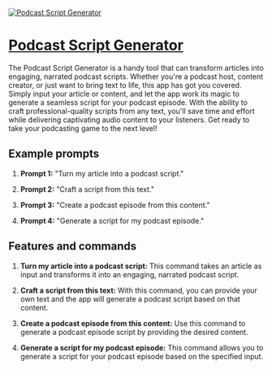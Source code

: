 [![Podcast Script Generator](https://files.oaiusercontent.com/file-G5O2fzwaRLLRprzXuBjd5xXb?se=2123-10-18T21%3A09%3A09Z&sp=r&sv=2021-08-06&sr=b&rscc=max-age%3D31536000%2C%20immutable&rscd=attachment%3B%20filename%3D5d6b9e15-350d-41c9-ac30-3c90ec130a92.png&sig=yqXzEcB4U5qvtK8NwEkpL90/xhZ%2BIJIKXBaULqcjO30%3D)](https://chat.openai.com/g/g-NhGb9WEM9-podcast-script-generator)

# [Podcast Script Generator](https://chat.openai.com/g/g-NhGb9WEM9-podcast-script-generator)

The Podcast Script Generator is a handy tool that can transform articles into engaging, narrated podcast scripts. Whether you're a podcast host, content creator, or just want to bring text to life, this app has got you covered. Simply input your article or content, and let the app work its magic to generate a seamless script for your podcast episode. With the ability to craft professional-quality scripts from any text, you'll save time and effort while delivering captivating audio content to your listeners. Get ready to take your podcasting game to the next level!

## Example prompts

1. **Prompt 1:** "Turn my article into a podcast script."

2. **Prompt 2:** "Craft a script from this text."

3. **Prompt 3:** "Create a podcast episode from this content."

4. **Prompt 4:** "Generate a script for my podcast episode."


## Features and commands

1. **Turn my article into a podcast script:** This command takes an article as input and transforms it into an engaging, narrated podcast script.

2. **Craft a script from this text:** With this command, you can provide your own text and the app will generate a podcast script based on that content.

3. **Create a podcast episode from this content:** Use this command to generate a podcast episode script by providing the desired content.

4. **Generate a script for my podcast episode:** This command allows you to generate a script for your podcast episode based on the specified input.